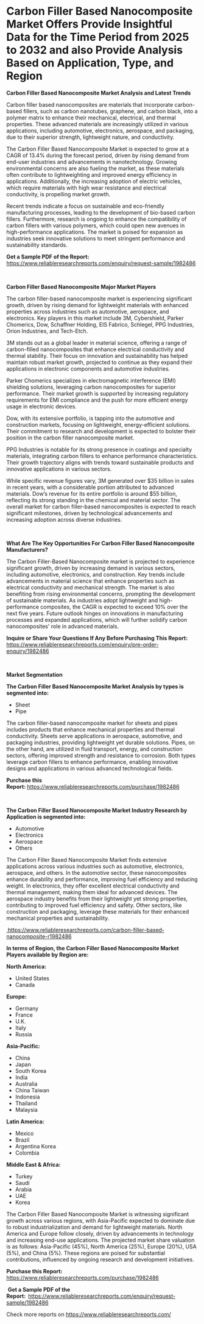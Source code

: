 <p><h1>Carbon Filler Based Nanocomposite Market Offers Provide Insightful Data for the Time Period from 2025 to 2032 and also Provide Analysis Based on Application, Type, and Region</h1></p><p><strong>Carbon Filler Based Nanocomposite Market Analysis and Latest Trends</strong></p>
<p><p>Carbon filler based nanocomposites are materials that incorporate carbon-based fillers, such as carbon nanotubes, graphene, and carbon black, into a polymer matrix to enhance their mechanical, electrical, and thermal properties. These advanced materials are increasingly utilized in various applications, including automotive, electronics, aerospace, and packaging, due to their superior strength, lightweight nature, and conductivity.</p><p>The Carbon Filler Based Nanocomposite Market is expected to grow at a CAGR of 13.4% during the forecast period, driven by rising demand from end-user industries and advancements in nanotechnology. Growing environmental concerns are also fueling the market, as these materials often contribute to lightweighting and improved energy efficiency in applications. Additionally, the increasing adoption of electric vehicles, which require materials with high wear resistance and electrical conductivity, is propelling market growth.</p><p>Recent trends indicate a focus on sustainable and eco-friendly manufacturing processes, leading to the development of bio-based carbon fillers. Furthermore, research is ongoing to enhance the compatibility of carbon fillers with various polymers, which could open new avenues in high-performance applications. The market is poised for expansion as industries seek innovative solutions to meet stringent performance and sustainability standards.</p></p>
<p><strong>Get a Sample PDF of the Report:&nbsp;</strong> <a href="https://www.reliableresearchreports.com/enquiry/request-sample/1982486?utm_campaign=2251&utm_medium=2&utm_source=Github&utm_content=ia&utm_term=03042025&utm_id=carbon-filler-based-nanocomposite">https://www.reliableresearchreports.com/enquiry/request-sample/1982486</a></p>
<p>&nbsp;</p>
<p><strong>Carbon Filler Based Nanocomposite Major Market Players</strong></p>
<p><p>The carbon filler-based nanocomposite market is experiencing significant growth, driven by rising demand for lightweight materials with enhanced properties across industries such as automotive, aerospace, and electronics. Key players in this market include 3M, Cybershield, Parker Chomerics, Dow, Schaffner Holding, EIS Fabrico, Schlegel, PPG Industries, Orion Industries, and Tech-Etch.</p><p>3M stands out as a global leader in material science, offering a range of carbon-filled nanocomposites that enhance electrical conductivity and thermal stability. Their focus on innovation and sustainability has helped maintain robust market growth, projected to continue as they expand their applications in electronic components and automotive industries.</p><p>Parker Chomerics specializes in electromagnetic interference (EMI) shielding solutions, leveraging carbon nanocomposites for superior performance. Their market growth is supported by increasing regulatory requirements for EMI compliance and the push for more efficient energy usage in electronic devices.</p><p>Dow, with its extensive portfolio, is tapping into the automotive and construction markets, focusing on lightweight, energy-efficient solutions. Their commitment to research and development is expected to bolster their position in the carbon filler nanocomposite market.</p><p>PPG Industries is notable for its strong presence in coatings and specialty materials, integrating carbon fillers to enhance performance characteristics. Their growth trajectory aligns with trends toward sustainable products and innovative applications in various sectors.</p><p>While specific revenue figures vary, 3M generated over $35 billion in sales in recent years, with a considerable portion attributed to advanced materials. Dow’s revenue for its entire portfolio is around $55 billion, reflecting its strong standing in the chemical and material sector. The overall market for carbon filler-based nanocomposites is expected to reach significant milestones, driven by technological advancements and increasing adoption across diverse industries.</p></p>
<p>&nbsp;</p>
<p><strong>What Are The Key Opportunities For Carbon Filler Based Nanocomposite Manufacturers?</strong></p>
<p><p>The Carbon Filler-Based Nanocomposite market is projected to experience significant growth, driven by increasing demand in various sectors, including automotive, electronics, and construction. Key trends include advancements in material science that enhance properties such as electrical conductivity and mechanical strength. The market is also benefiting from rising environmental concerns, prompting the development of sustainable materials. As industries adopt lightweight and high-performance composites, the CAGR is expected to exceed 10% over the next five years. Future outlook hinges on innovations in manufacturing processes and expanded applications, which will further solidify carbon nanocomposites' role in advanced materials.</p></p>
<p><strong>Inquire or Share Your Questions If Any Before Purchasing This Report:</strong> <a href="https://www.reliableresearchreports.com/enquiry/pre-order-enquiry/1982486?utm_campaign=2251&utm_medium=2&utm_source=Github&utm_content=ia&utm_term=03042025&utm_id=carbon-filler-based-nanocomposite">https://www.reliableresearchreports.com/enquiry/pre-order-enquiry/1982486</a></p>
<p>&nbsp;</p>
<p><strong>Market Segmentation</strong></p>
<p><strong>The Carbon Filler Based Nanocomposite Market Analysis by types is segmented into:</strong></p>
<p><ul><li>Sheet</li><li>Pipe</li></ul></p>
<p><p>The carbon filler-based nanocomposite market for sheets and pipes includes products that enhance mechanical properties and thermal conductivity. Sheets serve applications in aerospace, automotive, and packaging industries, providing lightweight yet durable solutions. Pipes, on the other hand, are utilized in fluid transport, energy, and construction sectors, offering improved strength and resistance to corrosion. Both types leverage carbon fillers to enhance performance, enabling innovative designs and applications in various advanced technological fields.</p></p>
<p><strong>Purchase this Report:&nbsp;</strong><a href="https://www.reliableresearchreports.com/purchase/1982486?utm_campaign=2251&utm_medium=2&utm_source=Github&utm_content=ia&utm_term=03042025&utm_id=carbon-filler-based-nanocomposite">https://www.reliableresearchreports.com/purchase/1982486</a></p>
<p>&nbsp;</p>
<p><strong>The Carbon Filler Based Nanocomposite Market Industry Research by Application is segmented into:</strong></p>
<p><ul><li>Automotive</li><li>Electronics</li><li>Aerospace</li><li>Others</li></ul></p>
<p><p>The Carbon Filler Based Nanocomposite Market finds extensive applications across various industries such as automotive, electronics, aerospace, and others. In the automotive sector, these nanocomposites enhance durability and performance, improving fuel efficiency and reducing weight. In electronics, they offer excellent electrical conductivity and thermal management, making them ideal for advanced devices. The aerospace industry benefits from their lightweight yet strong properties, contributing to improved fuel efficiency and safety. Other sectors, like construction and packaging, leverage these materials for their enhanced mechanical properties and sustainability.</p></p>
<p><a href="https://www.reliableresearchreports.com/carbon-filler-based-nanocomposite-r1982486?utm_campaign=2251&utm_medium=2&utm_source=Github&utm_content=ia&utm_term=03042025&utm_id=carbon-filler-based-nanocomposite">&nbsp;https://www.reliableresearchreports.com/carbon-filler-based-nanocomposite-r1982486</a></p>
<p><strong>In terms of Region, the Carbon Filler Based Nanocomposite Market Players available by Region are:</strong></p>
<p>
    <p> <strong> North America: </strong>
        <ul>
            <li>United States</li>
            <li>Canada</li>
        </ul>
        </p> 
    <p> <strong> Europe: </strong>
        <ul>
            <li>Germany</li>
            <li>France</li>
            <li>U.K.</li>
            <li>Italy</li>
            <li>Russia</li>
        </ul>
        </p> 
    <p> <strong> Asia-Pacific: </strong>
        <ul>
            <li>China</li>
            <li>Japan</li>
            <li>South Korea</li>
            <li>India</li>
            <li>Australia</li>
            <li>China Taiwan</li>
            <li>Indonesia</li>
            <li>Thailand</li>
            <li>Malaysia</li>
        </ul>
        </p> 
    <p> <strong> Latin America: </strong>
        <ul>
            <li>Mexico</li>
            <li>Brazil</li>
            <li>Argentina Korea</li>
            <li>Colombia</li>
        </ul>
        </p> 
    <p> <strong> Middle East & Africa: </strong>
        <ul>
            <li>Turkey</li>
            <li>Saudi</li>
            <li>Arabia</li>
            <li>UAE</li>
            <li>Korea</li>
        </ul>
    </p>
    </p>
<p><p>The Carbon Filler Based Nanocomposite Market is witnessing significant growth across various regions, with Asia-Pacific expected to dominate due to robust industrialization and demand for lightweight materials. North America and Europe follow closely, driven by advancements in technology and increasing end-use applications. The projected market share valuation is as follows: Asia-Pacific (45%), North America (25%), Europe (20%), USA (5%), and China (5%). These regions are poised for substantial contributions, influenced by ongoing research and development initiatives.</p></p>
<p><strong>Purchase this Report: </strong><a href="https://www.reliableresearchreports.com/purchase/1982486?utm_campaign=2251&utm_medium=2&utm_source=Github&utm_content=ia&utm_term=03042025&utm_id=carbon-filler-based-nanocomposite">https://www.reliableresearchreports.com/purchase/1982486</a></p>
<p>&nbsp;<strong>Get a Sample PDF of the Report:&nbsp;&nbsp;</strong><a href="https://www.reliableresearchreports.com/enquiry/request-sample/1982486?utm_campaign=2251&utm_medium=2&utm_source=Github&utm_content=ia&utm_term=03042025&utm_id=carbon-filler-based-nanocomposite">https://www.reliableresearchreports.com/enquiry/request-sample/1982486</a></p>
<p><strong></strong></p>
<p>Check more reports on <a href="https://www.reliableresearchreports.com/?utm_campaign=2251&utm_medium=2&utm_source=Github&utm_content=ia&utm_term=03042025&utm_id=carbon-filler-based-nanocomposite">https://www.reliableresearchreports.com/</a></p>
